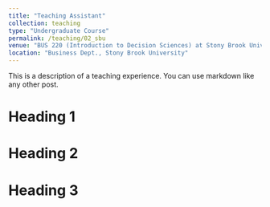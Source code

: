 ```yaml
---
title: "Teaching Assistant"
collection: teaching
type: "Undergraduate Course"
permalink: /teaching/02_sbu
venue: "BUS 220 (Introduction to Decision Sciences) at Stony Brook University."
location: "Business Dept., Stony Brook University"
---
```


This is a description of a teaching experience. You can use markdown like any other post.

Heading 1
======

Heading 2
======

Heading 3
======
